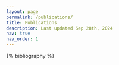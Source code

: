 ```yaml
---
layout: page
permalink: /publications/
title: Publications
description: Last updated Sep 28th, 2024
nav: true
nav_order: 1
---
```

<!-- _pages/publications.md -->
<div class="publications">

{% bibliography %}

</div>
